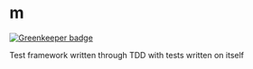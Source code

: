 # m

[![Greenkeeper badge](https://badges.greenkeeper.io/Nitive/m.svg)](https://greenkeeper.io/)

Test framework written through TDD with tests written on itself
